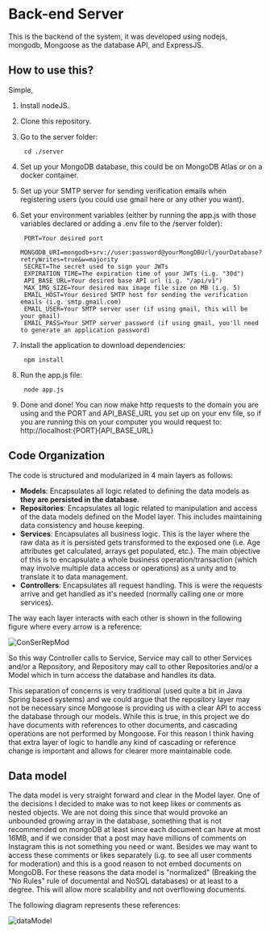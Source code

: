 # Back-end Server

This is the backend of the system, it was developed using nodejs, mongodb, Mongoose as the database API, and ExpressJS.

## How to use this?

Simple, 

1. Install nodeJS.
2. Clone this repository.

3. Go to the server folder:

        cd ./server
        
4. Set up your MongoDB database, this could be on MongoDB Atlas or on a docker container.
5. Set up your SMTP server for sending verification emails when registering users (you could use gmail here or any other you want).
6. Set your environment variables (either by running the app.js with those variables declared or adding a .env file to the /server folder):
        
        PORT=Your desired port
        MONGODB_URI=mongodb+srv://user:password@yourMongDBUrl/yourDatabase?retryWrites=true&w=majority
        SECRET=The secret used to sign your JWTs
        EXPIRATION_TIME=The expiration time of your JWTs (i.g. "30d")
        API_BASE_URL=Your desired base API url (i.g. "/api/v1")
        MAX_IMG_SIZE=Your desired max image file size on MB (i.g. 5)
        EMAIL_HOST=Your desired SMTP host for sending the verification emails (i.g. smtp.gmail.com)
        EMAIL_USER=Your SMTP server user (if using gmail, this will be your gmail)
        EMAIL_PASS=Your SMTP server password (if using gmail, you'll need to generate an application password)

7. Install the application to download dependencies:
        
        npm install
        
8. Run the app.js file:

        node app.js
        
9. Done and done! You can now make http requests to the domain you are using and the PORT and API_BASE_URL you set up on your env file, so if you are running this on your computer you would request to: http://localhost:{PORT}{API_BASE_URL}

## Code Organization

The code is structured and modularized in 4 main layers as follows:

* **Models**: Encapsulates all logic related to defining the data models as **they are persisted in the database**.
* **Repositories**: Encapsulates all logic related to manipulation and access of the data models defined on the Model layer. This includes maintaining data consistency and house keeping.
* **Services**: Encapsulates all business logic. This is the layer where the raw data as it is persisted gets transformed to the exposed one (i.e. Age attributes get calculated, arrays get populated, etc.). The main objective of this is to encapsulate a whole business operation/transaction (which may involve multiple data access or operations) as a unity and to translate it to data management.
* **Controllers**: Encapsulates all request handling. This is were the requests arrive and get handled as it's needed (normally calling one or more services).

The way each layer interacts with each other is shown in the following figure where every arrow is a reference:

![ConSerRepMod](https://i.imgur.com/yxPFw2a.png)

So this way Controller calls to Service, Service may call to other Services and/or a Repository, and Repository may call to other Repositories and/or a Model which in turn access the database and handles its data.

This separation of concerns is very traditional (used quite a bit in Java Spring based systems) and we could argue that the repository layer may not be necessary since Mongoose is providing us with a clear API to access the database through our models. While this is true, in this project we do have documents with references to other documents, and cascading operations are not performed by Mongoose. For this reason I think having that extra layer of logic to handle any kind of cascading or reference change is important and allows for clearer more maintainable code.

## Data model

The data model is very straight forward and clear in the Model layer.
One of the decisions I decided to make was to not keep likes or comments as nested objects. We are not doing this since that would provoke an unbounded growing array in the database, something that is not recommended on mongoDB at least since each document can have at most 16MB, and if we consider that a post may have millions of comments on Instagram this is not something you need or want. Besides we may want to access these comments or likes separately (i.g. to see all user comments for moderation) and this is a good reason to not embed documents on MongoDB.
For these reasons the data model is "normalized" (Breaking the "No Rules" rule of documental and NoSQL databases) or at least to a degree. This will allow more scalability and not overflowing documents.

The following diagram represents these references:

![dataModel](https://i.imgur.com/23fQrVB.png)
